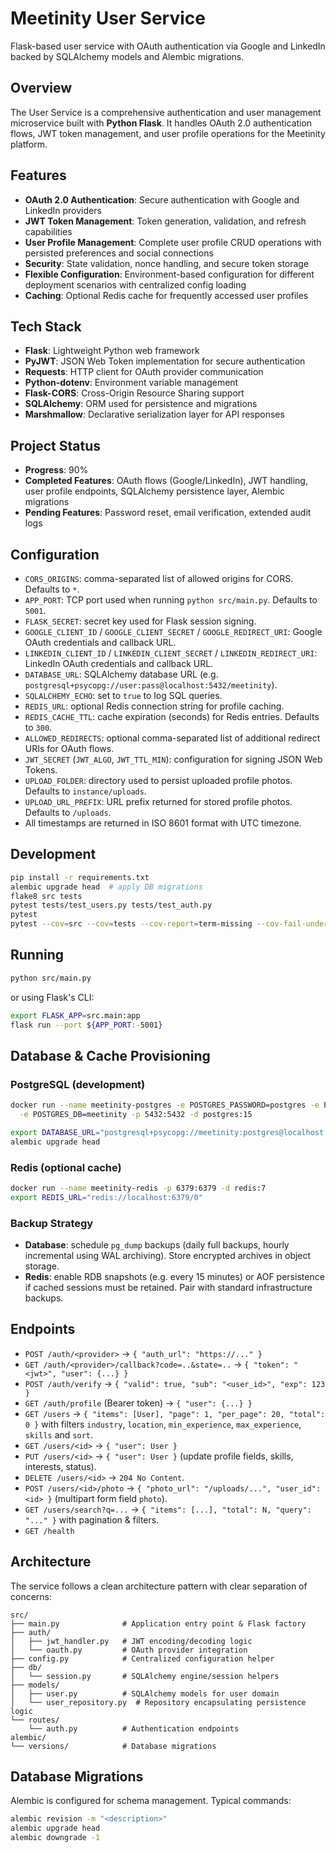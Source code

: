 # Meetinity User Service

Flask-based user service with OAuth authentication via Google and LinkedIn backed by
SQLAlchemy models and Alembic migrations.

## Overview

The User Service is a comprehensive authentication and user management microservice built with **Python Flask**. It handles OAuth 2.0 authentication flows, JWT token management, and user profile operations for the Meetinity platform.

## Features

- **OAuth 2.0 Authentication**: Secure authentication with Google and LinkedIn providers
- **JWT Token Management**: Token generation, validation, and refresh capabilities
- **User Profile Management**: Complete user profile CRUD operations with
  persisted preferences and social connections
- **Security**: State validation, nonce handling, and secure token storage
- **Flexible Configuration**: Environment-based configuration for different
  deployment scenarios with centralized config loading
- **Caching**: Optional Redis cache for frequently accessed user profiles

## Tech Stack

- **Flask**: Lightweight Python web framework
- **PyJWT**: JSON Web Token implementation for secure authentication
- **Requests**: HTTP client for OAuth provider communication
- **Python-dotenv**: Environment variable management
- **Flask-CORS**: Cross-Origin Resource Sharing support
- **SQLAlchemy**: ORM used for persistence and migrations
- **Marshmallow**: Declarative serialization layer for API responses

## Project Status

- **Progress**: 90%
- **Completed Features**: OAuth flows (Google/LinkedIn), JWT handling, user
  profile endpoints, SQLAlchemy persistence layer, Alembic migrations
- **Pending Features**: Password reset, email verification, extended audit logs

## Configuration

- `CORS_ORIGINS`: comma-separated list of allowed origins for CORS. Defaults to `*`.
- `APP_PORT`: TCP port used when running `python src/main.py`. Defaults to `5001`.
- `FLASK_SECRET`: secret key used for Flask session signing.
- `GOOGLE_CLIENT_ID` / `GOOGLE_CLIENT_SECRET` / `GOOGLE_REDIRECT_URI`: Google OAuth credentials and callback URL.
- `LINKEDIN_CLIENT_ID` / `LINKEDIN_CLIENT_SECRET` / `LINKEDIN_REDIRECT_URI`: LinkedIn OAuth credentials and callback URL.
- `DATABASE_URL`: SQLAlchemy database URL (e.g. `postgresql+psycopg://user:pass@localhost:5432/meetinity`).
- `SQLALCHEMY_ECHO`: set to `true` to log SQL queries.
- `REDIS_URL`: optional Redis connection string for profile caching.
- `REDIS_CACHE_TTL`: cache expiration (seconds) for Redis entries. Defaults to `300`.
- `ALLOWED_REDIRECTS`: optional comma-separated list of additional redirect URIs for OAuth flows.
- `JWT_SECRET` (`JWT_ALGO`, `JWT_TTL_MIN`): configuration for signing JSON Web Tokens.
- `UPLOAD_FOLDER`: directory used to persist uploaded profile photos. Defaults to `instance/uploads`.
- `UPLOAD_URL_PREFIX`: URL prefix returned for stored profile photos. Defaults to `/uploads`.
- All timestamps are returned in ISO 8601 format with UTC timezone.

## Development

```bash
pip install -r requirements.txt
alembic upgrade head  # apply DB migrations
flake8 src tests
pytest tests/test_users.py tests/test_auth.py
pytest
pytest --cov=src --cov=tests --cov-report=term-missing --cov-fail-under=90
```

## Running

```bash
python src/main.py
```

or using Flask's CLI:

```bash
export FLASK_APP=src.main:app
flask run --port ${APP_PORT:-5001}
```

## Database & Cache Provisioning

### PostgreSQL (development)

```bash
docker run --name meetinity-postgres -e POSTGRES_PASSWORD=postgres -e POSTGRES_USER=meetinity \
  -e POSTGRES_DB=meetinity -p 5432:5432 -d postgres:15

export DATABASE_URL="postgresql+psycopg://meetinity:postgres@localhost:5432/meetinity"
alembic upgrade head
```

### Redis (optional cache)

```bash
docker run --name meetinity-redis -p 6379:6379 -d redis:7
export REDIS_URL="redis://localhost:6379/0"
```

### Backup Strategy

- **Database**: schedule `pg_dump` backups (daily full backups, hourly
  incremental using WAL archiving). Store encrypted archives in object storage.
- **Redis**: enable RDB snapshots (e.g. every 15 minutes) or AOF persistence if
  cached sessions must be retained. Pair with standard infrastructure backups.

## Endpoints

- `POST /auth/<provider>` → `{ "auth_url": "https://..." }`
- `GET /auth/<provider>/callback?code=..&state=..` → `{ "token": "<jwt>", "user": {...} }`
- `POST /auth/verify` → `{ "valid": true, "sub": "<user_id>", "exp": 123 }`
- `GET /auth/profile` (Bearer token) → `{ "user": {...} }`
- `GET /users` → `{ "items": [User], "page": 1, "per_page": 20, "total": 0 }` with filters `industry`, `location`, `min_experience`, `max_experience`, `skills` and `sort`.
- `GET /users/<id>` → `{ "user": User }`
- `PUT /users/<id>` → `{ "user": User }` (update profile fields, skills, interests, status).
- `DELETE /users/<id>` → `204 No Content`.
- `POST /users/<id>/photo` → `{ "photo_url": "/uploads/...", "user_id": <id> }` (multipart form field `photo`).
- `GET /users/search?q=...` → `{ "items": [...], "total": N, "query": "..." }` with pagination & filters.
- `GET /health`

## Architecture

The service follows a clean architecture pattern with clear separation of concerns:

```
src/
├── main.py              # Application entry point & Flask factory
├── auth/
│   ├── jwt_handler.py   # JWT encoding/decoding logic
│   └── oauth.py         # OAuth provider integration
├── config.py            # Centralized configuration helper
├── db/
│   └── session.py       # SQLAlchemy engine/session helpers
├── models/
│   ├── user.py          # SQLAlchemy models for user domain
│   └── user_repository.py  # Repository encapsulating persistence logic
└── routes/
    └── auth.py          # Authentication endpoints
alembic/
└── versions/            # Database migrations
```

## Database Migrations

Alembic is configured for schema management. Typical commands:

```bash
alembic revision -m "<description>"
alembic upgrade head
alembic downgrade -1
```
